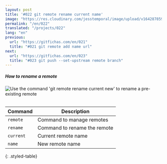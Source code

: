 ```yaml
---
layout: post
title: '#022 git remote rename current name'
image: "https://res.cloudinary.com/jesstemporal/image/upload/v1642878598/gitfichas/en/022/thumbnail_nzb5uq.jpg"
permalink: "/en/022"
translated: "/projects/022"
lang: "en"
previous:
  url: "https://gitfichas.com/en/021"
  title: "#021 git remote add name url"
next:
  url: "https://gitfichas.com/en/023"
  title: "#023 git push --set-upstream remote branch"
---
```

##### How to rename a remote

<img alt="Use the command 'git remote rename current new' to rename a pre-existing remote" src="https://res.cloudinary.com/jesstemporal/image/upload/v1642878598/gitfichas/en/022/full_cq2c1o.jpg"><br><br>

| Command | Description |
|---------|-------------|
| `remote` | Command to manage remotes |
| `rename` | Command to rename the remote |
| `current` | Current remote name |
| `name` | New remote name |
{: .styled-table}

